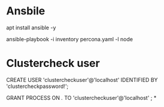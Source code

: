 # Ansbile 

apt install ansible -y

ansible-playbook -i inventory percona.yaml -l node

# Clustercheck user

CREATE USER 'clustercheckuser'@'localhost' IDENTIFIED BY 'clustercheckpassword!';

GRANT PROCESS ON *.* TO 'clustercheckuser'@'localhost' ; \*


